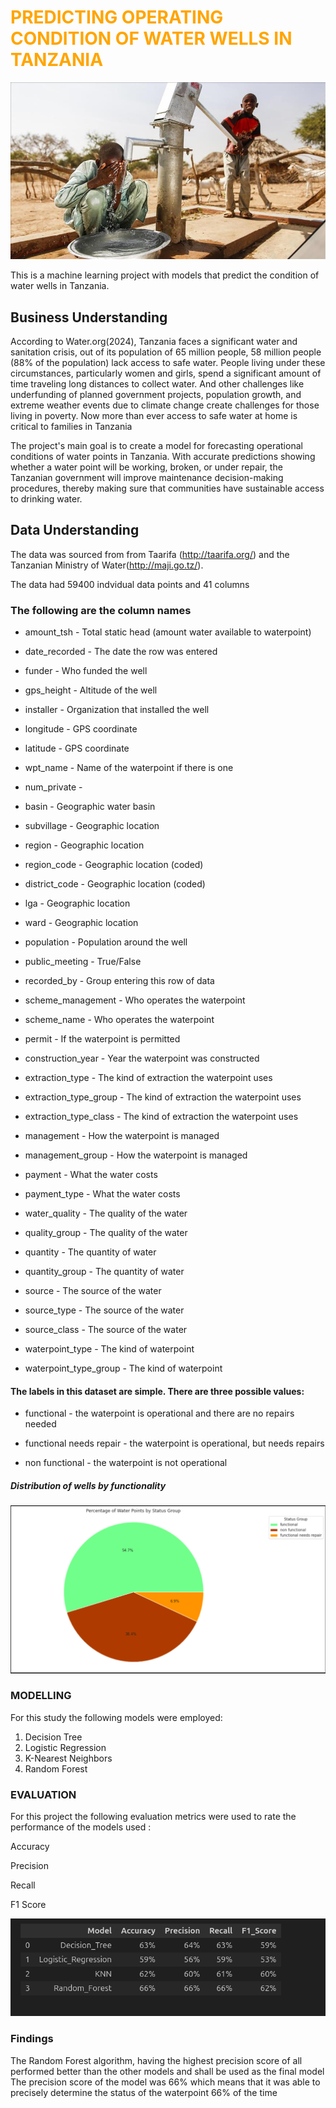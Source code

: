 # <span style="color:orange"> **PREDICTING OPERATING CONDITION OF WATER WELLS IN TANZANIA**</span>

![introduction well](imageWell)


This is a machine learning project with models that predict the condition of water wells in Tanzania.

## Business Understanding
According to Water.org(2024), Tanzania faces a significant water and sanitation crisis, out of its population of 65 million people, 58 million people (88% of the population) lack access to safe water. People living under these circumstances, particularly women and girls, spend a significant amount of time traveling long distances to collect water. And other challenges like underfunding of planned government projects, population growth, and extreme weather events due to climate change create challenges for those living in poverty. Now more than ever access to safe water at home is critical to families in Tanzania

The project's main goal is to create a model for forecasting operational conditions of water points in Tanzania. With accurate predictions showing whether a water point will be working, broken, or under repair, the Tanzanian government will improve maintenance decision-making procedures, thereby making sure that communities have sustainable access to drinking water.

## Data Understanding

The data was sourced from from Taarifa (http://taarifa.org/) and the Tanzanian Ministry of Water(http://maji.go.tz/).

The data had 59400 indvidual data points and 41 columns

 ### The following are the column names

* amount_tsh - Total static head (amount water available to waterpoint)

* date_recorded - The date the row was entered

* funder - Who funded the well

* gps_height - Altitude of the well

* installer - Organization that installed the well

* longitude - GPS coordinate

* latitude - GPS coordinate

* wpt_name - Name of the waterpoint if there is one

* num_private -

* basin - Geographic water basin

* subvillage - Geographic location

* region - Geographic location

* region_code - Geographic location (coded)

* district_code - Geographic location (coded)

* lga - Geographic location

* ward - Geographic location

* population - Population around the well

* public_meeting - True/False

* recorded_by - Group entering this row of data

* scheme_management - Who operates the waterpoint

* scheme_name - Who operates the waterpoint

* permit - If the waterpoint is permitted

* construction_year - Year the waterpoint was constructed

* extraction_type - The kind of extraction the waterpoint uses

* extraction_type_group - The kind of extraction the waterpoint uses

* extraction_type_class - The kind of extraction the waterpoint uses

 * management - How the waterpoint is managed

* management_group - How the waterpoint is managed

* payment - What the water costs

* payment_type - What the water costs

* water_quality - The quality of the water

* quality_group - The quality of the water

* quantity - The quantity of water

* quantity_group - The quantity of water

* source - The source of the water

* source_type - The source of the water

* source_class - The source of the water

* waterpoint_type - The kind of waterpoint

* waterpoint_type_group - The kind of waterpoint

#### The labels in this dataset are simple. There are three possible values:

* functional - the waterpoint is operational and there are no repairs needed

* functional needs repair - the waterpoint is operational, but needs repairs

* non functional - the waterpoint is not operational

##### Distribution of wells by functionality 

![functionality Distribution](FunctionalityLabels.png)

### MODELLING

For this study the following models were employed:

1. Decision Tree
2. Logistic Regression
3. K-Nearest Neighbors
4. Random Forest


### EVALUATION

For this project the following evaluation metrics were used to rate the performance of the models used :

Accuracy

Precision

Recall

F1 Score

![Evaluation](Evaluation.png)

### Findings
The Random Forest algorithm, having the highest precision score of all performed better than the other models and shall be used as the final model The precision score of the model was 66% which means that it was able to precisely determine the status of the waterpoint 66% of the time